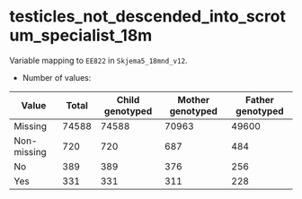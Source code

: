 # testicles_not_descended_into_scrotum_specialist_18m
Variable mapping to `EE822` in `Skjema5_18mnd_v12`.
- Number of values:

| Value | Total | Child genotyped | Mother genotyped | Father genotyped |
| ----- | ----- | --------------- | ---------------- | ---------------- |
| Missing | 74588 | 74588 | 70963 | 49600 |
| Non-missing | 720 | 720 | 687 | 484 |
| No | 389 | 389 | 376 |256 |
| Yes | 331 | 331 | 311 |228 |




